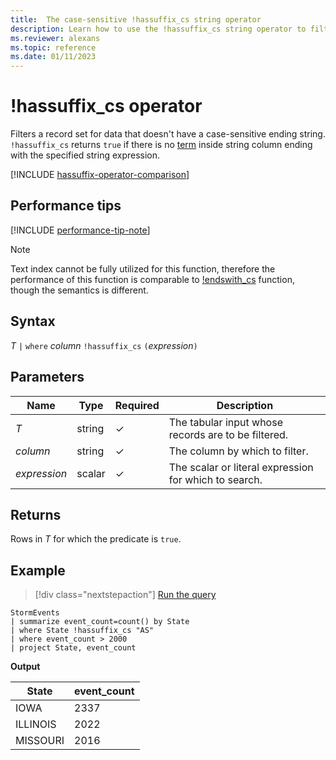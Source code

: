 ```yaml
---
title:  The case-sensitive !hassuffix_cs string operator
description: Learn how to use the !hassuffix_cs string operator to filter records for data that doesn't have a case-sensitive suffix.
ms.reviewer: alexans
ms.topic: reference
ms.date: 01/11/2023
---
```

# !hassuffix_cs operator

Filters a record set for data that doesn't have a case-sensitive ending string. `!hassuffix_cs` returns `true` if there is no [term](datatypes-string-operators.md#what-is-a-term) inside string column ending with the specified string expression.

[!INCLUDE [hassuffix-operator-comparison](../../includes/hassuffix-operator-comparison.md)]

## Performance tips

[!INCLUDE [performance-tip-note](../../includes/performance-tip-note.md)]

> [!NOTE]
> Text index cannot be fully utilized for this function, therefore the performance of this function is comparable to [!endswith_cs](not-endswith-cs-operator.md) function, though the semantics is different.

## Syntax

*T* `|` `where` *column* `!hassuffix_cs` `(`*expression*`)`  

## Parameters

| Name | Type | Required | Description |
|--|--|--|--|
| *T* | string | &check;| The tabular input whose records are to be filtered.|
| *column* | string | &check;| The column by which to filter.|
| *expression* | scalar | &check;| The scalar or literal expression for which to search.|

## Returns

Rows in *T* for which the predicate is `true`.

## Example

> [!div class="nextstepaction"]
> <a href="https://dataexplorer.azure.com/clusters/help/databases/Samples?query=H4sIAAAAAAAAAwsuyS/KdS1LzSsp5qpRKC7NzU0syqxKVUgFCcUn55fmldiCSQ1NhaRKheCSxJJUoMLyjNSiVAhPQTEjsbi4NC0tsyI+uVhByTFYCa4AyRQFOwUjAwMDoFRBUX5WanIJRLcOshoAideoe40AAAA=" target="_blank">Run the query</a>

```kusto
StormEvents
| summarize event_count=count() by State
| where State !hassuffix_cs "AS"
| where event_count > 2000
| project State, event_count
```

**Output**

|State|event_count|
|-----|-----------|
|IOWA|2337|
|ILLINOIS|2022|
|MISSOURI|2016|
